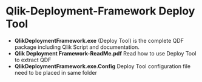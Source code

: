 # Qlik-Deployment-Framework Deploy Tool
- **QlikDeploymentFramework.exe** (Deploy Tool) is the complete QDF package including Qlik Script and documentation.
- **Qlik Deployment Framework-ReadMe.pdf** Read how to use Deploy Tool to extract QDF
- **QlikDeploymentFramework.exe.Config** Deploy Tool configuration file need to be placed in same folder
